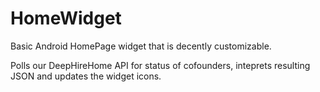 # HomeWidget
Basic Android HomePage widget that is decently customizable. 

Polls our DeepHireHome API for status of cofounders, inteprets resulting JSON and updates the widget icons. 

